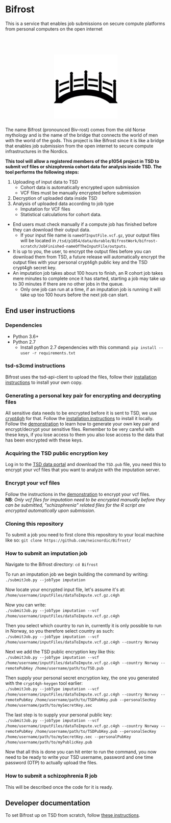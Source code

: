 # Bifrost
This is a service that enables job submissions on secure compute platforms from personal computers on the open internet

<h1 align="center">
  <br>
  <a href="https://github.com/neicnordic/Bifrost"><img src="https://github.com/neicnordic/Bifrost/blob/master/.bifrost-logo.png" alt="Bifrost" width="200"></a>
</h1>

The name Bifrost (pronounced Biv-rost) comes from the old Norse mythology and is the name of the bridge that connects the world of men with the world of the gods. This project is like Bifrost since it is like a bridge that enables job submission from the open internet to secure compute infrastructures in the Nordics.  

**This tool will allow a registered members of the p1054 project in TSD to submit vcf files or shizophrenia cohort data for analysis inside TSD. The tool performs the following steps:**  
1. Uploading of input data to TSD  
    - Cohort data is automatically encrypted upon submission  
    - VCF files must be manually encrypted before submission   
2. Decryption of uploaded data inside TSD  
3. Analysis of uploaded data according to job type
    - Imputation for VCF files
    - Statistical calculations for cohort data.  
* End users must check manually if a compute job has finished before they can download their output data.  
    - If your input file name is `nameOfInputFile.vcf.gz`, your output files will be located in `/tsd/p1054/data/durable/BifrostWork/bifrost-scratch/JobFinished-nameOfTheInputFile/outputs`.  
* It is up to you, the user, to encrypt the output files before you can download them from TSD, a future release will automatically encrypt the output files with your personal crypt4gh public key and the TSD crypt4gh secret key.  
* An imputation job takes about 100 hours to finish, an R cohort job takes mere minutes to complete once it has started, starting a job may take up to 30 minutes if there are no other jobs in the queue.  
    - Only one job can run at a time, if an imputation job is running it will take up too 100 hours before the next job can start.

## End user instructions  
### Dependencies
* Python 3.6+
* Python 2.7
    * Install python 2.7 dependencies with this command: `pip install --user -r requirements.txt`  

### tsd-s3cmd instructions
Bifrost uses the tsd-api-client to upload the files, follow their [installation instructions](https://github.com/unioslo/tsd-api-client#install) to install your own copy.

### Generating a personal key pair for encrypting and decrypting files
All sensitive data needs to be encrypted before it is sent to TSD, we use [crypt4gh](https://github.com/EGA-archive/crypt4gh) for that. Follow the [installation instructions](https://github.com/EGA-archive/crypt4gh#installation) to install it locally. Follow the [demonstration](https://github.com/EGA-archive/crypt4gh#demonstration) to learn how to generate your own key pair and encrypt/decrypt your sensitive files. Remember to be very careful with these keys, if you lose access to them you also lose access to the data that has been encrypted with these keys.  

### Acquiring the TSD public encryption key
Log in to the [TSD data portal](https://data.tsd.usit.no/index.html) and download the `TSD.pub` file, you need this to encrypt your vcf files that you want to analyze with the imputation server.

### Encrypt your vcf files
Follow the instructions in the [demonstration](https://github.com/EGA-archive/crypt4gh#demonstration) to encrypt your vcf files.  
**NB**: *Only vcf files for imputation need to be encrypted manually before they can be submitted, "schizophrenia" related files for the R script are encrypted automatically upon submission.*

### Cloning this repository  
To submit a job you need to first clone this repository to your local machine like so: 
`git clone https://github.com/neicnordic/Bifrost/`

### How to submit an imputation job  
Navigate to the Bifrost directory:
`cd Bifrost`

To run an imputation job we begin building the command by writing:  
`./submitJob.py --jobType imputation`

Now locate your encrypted input file, let's assume it's at:  
`/home/username/inputFiles/dataToImpute.vcf.gz.c4gh`

Now you can write:  
`./submitJob.py --jobType imputation --vcf /home/username/inputFiles/dataToImpute.vcf.gz.c4gh`

Then you select which country to run in, currently it is only possible to run in Norway, so you therefore select country as such:  
`./submitJob.py --jobType imputation --vcf /home/username/inputFiles/dataToImpute.vcf.gz.c4gh --country Norway`

Next we add the TSD public encryption key like this:  
`./submitJob.py --jobType imputation --vcf /home/username/inputFiles/dataToImpute.vcf.gz.c4gh --country Norway --remotePubKey /home/username/path/to/TSD.pub`

Then supply your personal secret encryption key, the one you generated with the `crypt4gh-keygen` tool earlier:  
`./submitJob.py --jobType imputation --vcf /home/username/inputFiles/dataToImpute.vcf.gz.c4gh --country Norway --remotePubKey /home/username/path/to/TSDPubKey.pub --personalSecKey /home/username/path/to/mySecretKey.sec`

The last step is to supply your personal public key:  
`./submitJob.py --jobType imputation --vcf /home/username/inputFiles/dataToImpute.vcf.gz.c4gh --country Norway --remotePubKey /home/username/path/to/TSDPubKey.pub --personalSecKey /home/username/path/to/mySecretKey.sec --personalPubKey /home/username/path/to/myPublicKey.pub`

Now that all this is done you can hit enter to run the command, you now need to be ready to write your TSD username, password and one time password (OTP) to actually upload the files.  

### How to submit a schizophrenia R job  
This will be described once the code for it is ready.

## Developer documentation
To set Bifrost up on TSD from scratch, follow [these instructions](docs/technicalDocumentation).
